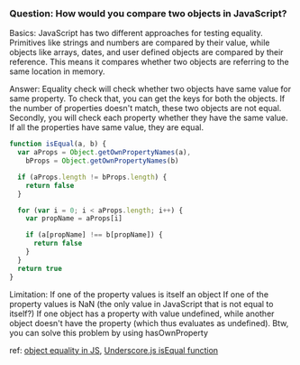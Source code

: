 ### Question: How would you compare two objects in JavaScript?

Basics: JavaScript has two different approaches for testing equality. Primitives like strings and numbers are compared by their value, while objects like arrays, dates, and user defined objects are compared by their reference. This means it compares whether two objects are referring to the same location in memory.

Answer: Equality check will check whether two objects have same value for same property. To check that, you can get the keys for both the objects. If the number of properties doesn't match, these two objects are not equal. Secondly, you will check each property whether they have the same value. If all the properties have same value, they are equal.

```js
function isEqual(a, b) {
  var aProps = Object.getOwnPropertyNames(a),
    bProps = Object.getOwnPropertyNames(b)

  if (aProps.length != bProps.length) {
    return false
  }

  for (var i = 0; i < aProps.length; i++) {
    var propName = aProps[i]

    if (a[propName] !== b[propName]) {
      return false
    }
  }
  return true
}
```

Limitation:
If one of the property values is itself an object
If one of the property values is NaN (the only value in JavaScript that is not equal to itself?)
If one object has a property with value undefined, while another object doesn't have the property (which thus evaluates as undefined). Btw, you can solve this problem by using hasOwnProperty

ref: [object equality in JS](http://designpepper.com/blog/drips/object-equality-in-javascript.html), [Underscore.js isEqual function](http://underscorejs.org/docs/underscore.html#section-90)
